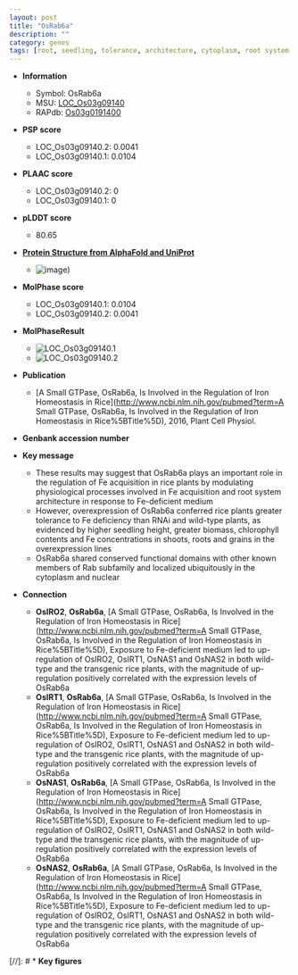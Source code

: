 ```yaml
---
layout: post
title: "OsRab6a"
description: ""
category: genes
tags: [root, seedling, tolerance, architecture, cytoplasm, root system architecture]
---
```


* **Information**  
    + Symbol: OsRab6a  
    + MSU: [LOC_Os03g09140](http://rice.plantbiology.msu.edu/cgi-bin/ORF_infopage.cgi?orf=LOC_Os03g09140)  
    + RAPdb: [Os03g0191400](http://rapdb.dna.affrc.go.jp/viewer/gbrowse_details/irgsp1?name=Os03g0191400)  

* **PSP score**  
    + LOC_Os03g09140.2: 0.0041 
    + LOC_Os03g09140.1: 0.0104 

* **PLAAC score**  
    + LOC_Os03g09140.2: 0 
    + LOC_Os03g09140.1: 0 

* **pLDDT score**
    + 80.65

* **[Protein Structure from AlphaFold and UniProt](https://www.uniprot.org/uniprotkb/Q10QM4/entry#structure)**
    + ![image](https://ricepsp.github.io/images/Q1/AF-Q10QM4-F1.png))

* **MolPhase score**
    + LOC_Os03g09140.1: 0.0104
    + LOC_Os03g09140.2: 0.0041

* **MolPhaseResult**
    + ![LOC_Os03g09140.1](https://ricepsp.github.io/pictures/LOC_Os03g/LOC_Os03g09140.1.png)
    + ![LOC_Os03g09140.2](https://ricepsp.github.io/pictures/LOC_Os03g/LOC_Os03g09140.2.png)

* **Publication**  
    + [A Small GTPase, OsRab6a, Is Involved in the Regulation of Iron Homeostasis in Rice](http://www.ncbi.nlm.nih.gov/pubmed?term=A Small GTPase, OsRab6a, Is Involved in the Regulation of Iron Homeostasis in Rice%5BTitle%5D), 2016, Plant Cell Physiol.

* **Genbank accession number**  

* **Key message**  
    + These results may suggest that OsRab6a plays an important role in the regulation of Fe acquisition in rice plants by modulating physiological processes involved in Fe acquisition and root system architecture in response to Fe-deficient medium
    + However, overexpression of OsRab6a conferred rice plants greater tolerance to Fe deficiency than RNAi and wild-type plants, as evidenced by higher seedling height, greater biomass, chlorophyll contents and Fe concentrations in shoots, roots and grains in the overexpression lines
    + OsRab6a shared conserved functional domains with other known members of Rab subfamily and localized ubiquitously in the cytoplasm and nuclear

* **Connection**  
    + __OsIRO2__, __OsRab6a__, [A Small GTPase, OsRab6a, Is Involved in the Regulation of Iron Homeostasis in Rice](http://www.ncbi.nlm.nih.gov/pubmed?term=A Small GTPase, OsRab6a, Is Involved in the Regulation of Iron Homeostasis in Rice%5BTitle%5D), Exposure to Fe-deficient medium led to up-regulation of OsIRO2, OsIRT1, OsNAS1 and OsNAS2 in both wild-type and the transgenic rice plants, with the magnitude of up-regulation positively correlated with the expression levels of OsRab6a
    + __OsIRT1__, __OsRab6a__, [A Small GTPase, OsRab6a, Is Involved in the Regulation of Iron Homeostasis in Rice](http://www.ncbi.nlm.nih.gov/pubmed?term=A Small GTPase, OsRab6a, Is Involved in the Regulation of Iron Homeostasis in Rice%5BTitle%5D), Exposure to Fe-deficient medium led to up-regulation of OsIRO2, OsIRT1, OsNAS1 and OsNAS2 in both wild-type and the transgenic rice plants, with the magnitude of up-regulation positively correlated with the expression levels of OsRab6a
    + __OsNAS1__, __OsRab6a__, [A Small GTPase, OsRab6a, Is Involved in the Regulation of Iron Homeostasis in Rice](http://www.ncbi.nlm.nih.gov/pubmed?term=A Small GTPase, OsRab6a, Is Involved in the Regulation of Iron Homeostasis in Rice%5BTitle%5D), Exposure to Fe-deficient medium led to up-regulation of OsIRO2, OsIRT1, OsNAS1 and OsNAS2 in both wild-type and the transgenic rice plants, with the magnitude of up-regulation positively correlated with the expression levels of OsRab6a
    + __OsNAS2__, __OsRab6a__, [A Small GTPase, OsRab6a, Is Involved in the Regulation of Iron Homeostasis in Rice](http://www.ncbi.nlm.nih.gov/pubmed?term=A Small GTPase, OsRab6a, Is Involved in the Regulation of Iron Homeostasis in Rice%5BTitle%5D), Exposure to Fe-deficient medium led to up-regulation of OsIRO2, OsIRT1, OsNAS1 and OsNAS2 in both wild-type and the transgenic rice plants, with the magnitude of up-regulation positively correlated with the expression levels of OsRab6a

[//]: # * **Key figures**  


